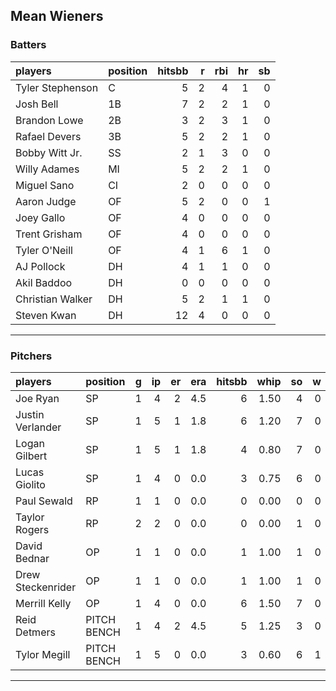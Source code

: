 ## Mean Wieners

### Batters

 
|players          |position | hitsbb|  r| rbi| hr| sb| 
|:----------------|:--------|------:|--:|---:|--:|--:| 
|Tyler Stephenson |C        |      5|  2|   4|  1|  0| 
|Josh Bell        |1B       |      7|  2|   2|  1|  0| 
|Brandon Lowe     |2B       |      3|  2|   3|  1|  0| 
|Rafael Devers    |3B       |      5|  2|   2|  1|  0| 
|Bobby Witt Jr.   |SS       |      2|  1|   3|  0|  0| 
|Willy Adames     |MI       |      5|  2|   2|  1|  0| 
|Miguel Sano      |CI       |      2|  0|   0|  0|  0| 
|Aaron Judge      |OF       |      5|  2|   0|  0|  1| 
|Joey Gallo       |OF       |      4|  0|   0|  0|  0| 
|Trent Grisham    |OF       |      4|  0|   0|  0|  0| 
|Tyler O'Neill    |OF       |      4|  1|   6|  1|  0| 
|AJ Pollock       |DH       |      4|  1|   1|  0|  0| 
|Akil Baddoo      |DH       |      0|  0|   0|  0|  0| 
|Christian Walker |DH       |      5|  2|   1|  1|  0| 
|Steven Kwan      |DH       |     12|  4|   0|  0|  0| 

* * *

### Pitchers

 
|players           |position    |  g| ip| er| era| hitsbb| whip| so|  w| sv| 
|:-----------------|:-----------|--:|--:|--:|---:|------:|----:|--:|--:|--:| 
|Joe Ryan          |SP          |  1|  4|  2| 4.5|      6| 1.50|  4|  0|  0| 
|Justin Verlander  |SP          |  1|  5|  1| 1.8|      6| 1.20|  7|  0|  0| 
|Logan Gilbert     |SP          |  1|  5|  1| 1.8|      4| 0.80|  7|  0|  0| 
|Lucas Giolito     |SP          |  1|  4|  0| 0.0|      3| 0.75|  6|  0|  0| 
|Paul Sewald       |RP          |  1|  1|  0| 0.0|      0| 0.00|  0|  0|  0| 
|Taylor Rogers     |RP          |  2|  2|  0| 0.0|      0| 0.00|  1|  0|  2| 
|David Bednar      |OP          |  1|  1|  0| 0.0|      1| 1.00|  1|  0|  0| 
|Drew Steckenrider |OP          |  1|  1|  0| 0.0|      1| 1.00|  1|  0|  1| 
|Merrill Kelly     |OP          |  1|  4|  0| 0.0|      6| 1.50|  7|  0|  0| 
|Reid Detmers      |PITCH BENCH |  1|  4|  2| 4.5|      5| 1.25|  3|  0|  0| 
|Tylor Megill      |PITCH BENCH |  1|  5|  0| 0.0|      3| 0.60|  6|  1|  0| 


* * *


